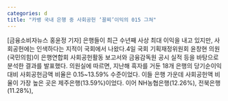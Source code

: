 ```yaml
---
categories: d
title: "카뱅 국내 은행 중 사회공헌 ‘꼴찌’이익의 015 그쳐"
---
```

[금융소비자뉴스 홍윤정 기자] 은행들이 최근 수년째 사상 최대 이익을 내고 있지만, 사회공헌에는 인색하다는 지적이 국회에서 나왔다.4일 국회 기획재정위원회 윤창현 의원(국민의힘)이 은행연합회 사회공헌활동 보고서와 금융감독원 공시 실적 등을 바탕으로 분석한 결과를 발표했다. 의원실에 따르면, 지난해 흑자를 거둔 18개 은행의 당기순이익 대비 사회공헌금액 비율은 0.15~13.59% 수준이었다. 이들 은행 가운데 사회공헌액 비율이 가장 높은 곳은 제주은행(13.59%)이었다. 이어 NH농협은행(12.26%), 전북은행(11.28%),